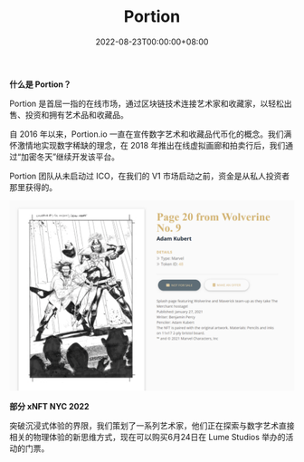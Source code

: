 ﻿---
title: "Portion"
description: "Part是首屈一指的在线市场，通过区块链技术将艺术家和收藏家联系起来，以轻松销售，投资和拥有艺术品和收藏品。"
date: 2022-08-23T00:00:00+08:00
lastmod: 2022-08-23T00:00:00+08:00
draft: false
authors: ["june"]
featuredImage: "portion.png"
tags: ["Collectibles","Portion"]
categories: ["nfts"]
nfts: ["Collectibles"]
blockchain: "ETH"
website: "https://app.portion.io/#?utm_source=DappRadar&utm_medium=deeplink&utm_campaign=visit-website"
twitter: "https://twitter.com/PortionApp"
discord: ""
telegram: "https://t.me/PortionOfficial"
github: ""
youtube: ""
twitch: ""
facebook: ""
instagram: ""
reddit: ""
medium: "https://medium.com/portion"
steam: ""
gitbook: ""
googleplay: ""
appstore: ""
status: "Live"
weight: 
lightgallery: true
toc: true
pinned: false
recommend: false
recommend1: false
---

**什么是 Portion？**

Portion 是首屈一指的在线市场，通过区块链技术连接艺术家和收藏家，以轻松出售、投资和拥有艺术品和收藏品。

自 2016 年以来，Portion.io 一直在宣传数字艺术和收藏品代币化的概念。我们满怀激情地实现数字稀缺的理念，在 2018 年推出在线虚拟画廊和拍卖行后，我们通过“加密冬天”继续开发该平台。

Portion 团队从未启动过 ICO，在我们的 V1 市场启动之前，资金是从私人投资者那里获得的。

![Portion](61.png)



**部分 xNFT NYC 2022**

突破沉浸式体验的界限，我们策划了一系列艺术家，他们正在探索与数字艺术直接相关的物理体验的新思维方式，现在可以购买6月24日在 Lume Studios 举办的活动的门票。